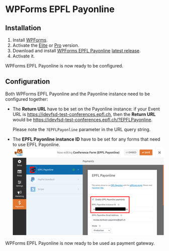 # WPForms EPFL Payonline

## Installation

  1. Install [WPForms].
  2. Activate the [Elite] or [Pro] version.
  3. Download and install [WPForms EPFL Payonline] [latest release].
  4. Activate it.

WPForms EPFL Payonline is now ready to be configured.

## Configuration

Both WPForms EPFL Payonline and the Payonline instance need to be configured
together:
  - The **Return URL** have to be set on the Payonline instance: if your 
    Event URL is https://idevfsd-test-conferences.epfl.ch, then the
    **Return URL** would be 
    https://idevfsd-test-conferences.epfl.ch/?EPFLPayonline.

    Please note the `?EPFLPayonline` parameter in the URL query string.

  - The **EPFL Payonline instance ID** have to be set for any forms that need 
    to use EPFL Payonline.
    ![file](doc/img/WPForms-Payonline-Instance-ID-Highlighted.png)

WPForms EPFL Payonline is now ready to be used as payment gateway.

[WPForms EPFL Payonline]: https://github.com/epfl-idevelop/wpforms-epfl-payonline
[latest release]: https://github.com/epfl-idevelop/wpforms-epfl-payonline/releases/latest
[WPForms]: https://wpforms.com/
[Elite]: https://wpforms.com/checkout?edd_action=add_to_cart&download_id=290232&discount=SAVE50
[Pro]: https://wpforms.com/checkout?edd_action=add_to_cart&download_id=290008&discount=SAVE50
